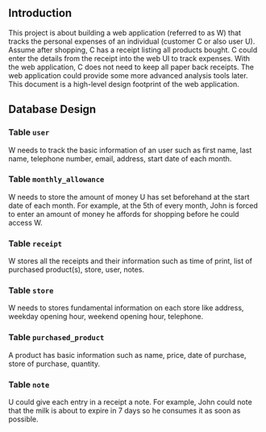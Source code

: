 ## Introduction

This project is about building a web application (referred to as W) that tracks the personal expenses of an individual (customer C or also user U).
Assume after shopping, C has a receipt listing all products bought. C could enter the details from the receipt into the web UI to track expenses.
With the web application, C does not need to keep all paper back receipts. The web application could provide some more advanced analysis tools later.
This document is a high-level design footprint of the web application.

## Database Design

### Table `user`
W needs to track the basic information of an user such as first name, last name, telephone number, email, address, start date of each month.

### Table `monthly_allowance`
W needs to store the amount of money U has set beforehand at the start date of each month. For example, at the 5th of every month, John is forced to enter an amount of money he affords for shopping before he could access W.

### Table `receipt`
W stores all the receipts and their information such as time of print, list of purchased product(s), store, user, notes.

### Table `store`
W needs to stores fundamental information on each store like address, weekday opening hour, weekend opening hour, telephone.

### Table `purchased_product`
A product has basic information such as name, price, date of purchase, store of purchase, quantity.

### Table `note`
U could give each entry in a receipt a note. For example, John could note that the milk is about to expire in 7 days so he consumes it as soon as possible.